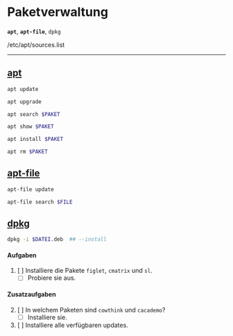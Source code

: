 # Paketverwaltung

**`apt`**, **`apt-file`**, `dpkg`

/etc/apt/sources.list

---

## [apt](https://wiki.ubuntuusers.de/apt/apt/)

```bash
apt update

apt upgrade

apt search $PAKET

apt show $PAKET

apt install $PAKET

apt rm $PAKET
```

## [apt-file](https://wiki.ubuntuusers.de/apt-file/)

```bash
apt-file update

apt-file search $FILE
```

## [dpkg](https://wiki.ubuntuusers.de/dpkg/)

```bash
dpkg -i $DATEI.deb  ## --install
```

#### Aufgaben
1. [ ] Installiere die Pakete `figlet`, `cmatrix` und `sl`.
   - [ ] Probiere sie aus.
#### Zusatzaufgaben
2. [ ] In welchem Paketen sind `cowthink` und `cacademo`?
   - [ ] Installiere sie.
3. [ ] Installiere alle verfügbaren updates.
